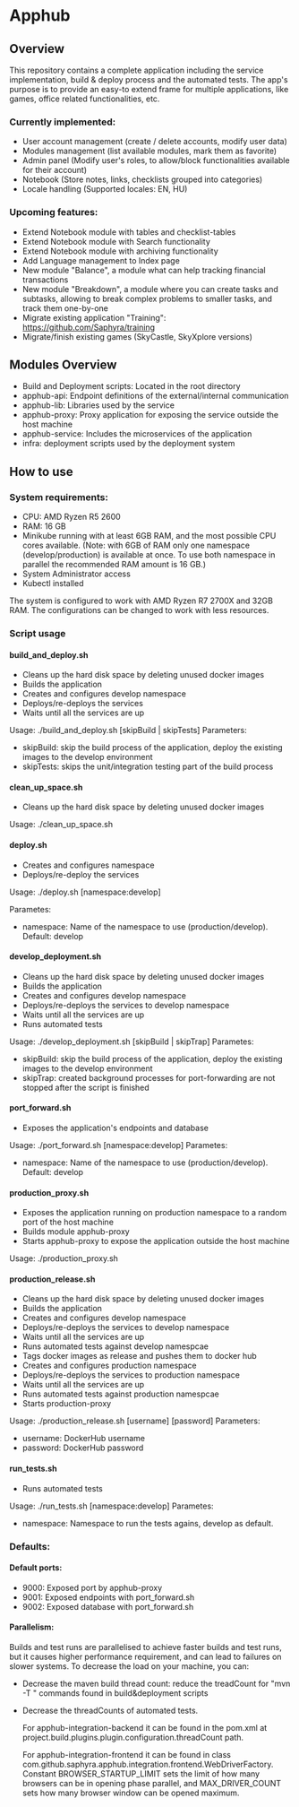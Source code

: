 # Apphub

## Overview
This repository contains a complete application including the service implementation, build & deploy process and the automated tests.
The app's purpose is to provide an easy-to extend frame for multiple applications, like games, office related functionalities, etc.

### Currently implemented:
* User account management (create / delete accounts, modify user data)
* Modules management (list available modules, mark them as favorite)
* Admin panel (Modify user's roles, to allow/block functionalities available for their account)
* Notebook (Store notes, links, checklists grouped into categories)
* Locale handling (Supported locales: EN, HU)

### Upcoming features:
* Extend Notebook module with tables and checklist-tables
* Extend Notebook module with Search functionality
* Extend Notebook module with archiving functionality
* Add Language management to Index page
* New module "Balance", a module what can help tracking financial transactions
* New module "Breakdown", a module where you can create tasks and subtasks, allowing to break complex problems to smaller tasks, and track them one-by-one
* Migrate existing application "Training": https://github.com/Saphyra/training
* Migrate/finish existing games (SkyCastle, SkyXplore versions)

## Modules Overview
* Build and Deployment scripts: Located in the root directory
* apphub-api: Endpoint definitions of the external/internal communication
* apphub-lib: Libraries used by the service
* apphub-proxy: Proxy application for exposing the service outside the host machine
* apphub-service: Includes the microservices of the application
* infra: deployment scripts used by the deployment system

## How to use

### System requirements:
* CPU: AMD Ryzen R5 2600
* RAM: 16 GB
* Minikube running with at least 6GB RAM, and the most possible CPU cores available.
  (Note: with 6GB of RAM only one namespace (develop/production) is available at once.
  To use both namespace in parallel the recommended RAM amount is 16 GB.)
* System Administrator access
* Kubectl installed

The system is configured to work with AMD Ryzen R7 2700X and 32GB RAM. The configurations can be changed to work with less resources.

### Script usage

#### build_and_deploy.sh

* Cleans up the hard disk space by deleting unused docker images
* Builds the application
* Creates and configures develop namespace
* Deploys/re-deploys the services
* Waits until all the services are up

Usage: ./build_and_deploy.sh [skipBuild | skipTests]
Parameters:
* skipBuild: skip the build process of the application, deploy the existing images to the develop environment
* skipTests: skips the unit/integration testing part of the build process


#### clean_up_space.sh
* Cleans up the hard disk space by deleting unused docker images

Usage: ./clean_up_space.sh

#### deploy.sh

* Creates and configures namespace
* Deploys/re-deploy the services

Usage: ./deploy.sh [namespace:develop]

Parametes:
* namespace: Name of the namespace to use (production/develop). Default: develop

#### develop_deployment.sh

* Cleans up the hard disk space by deleting unused docker images
* Builds the application
* Creates and configures develop namespace
* Deploys/re-deploys the services to develop namespace
* Waits until all the services are up
* Runs automated tests

Usage: ./develop_deployment.sh [skipBuild | skipTrap]
Parametes:
* skipBuild: skip the build process of the application, deploy the existing images to the develop environment
* skipTrap: created background processes for port-forwarding are not stopped after the script is finished

#### port_forward.sh

* Exposes the application's endpoints and database

Usage: ./port_forward.sh [namespace:develop]
Parametes:
* namespace: Name of the namespace to use (production/develop). Default: develop

#### production_proxy.sh

* Exposes the application running on production namespace to a random port of the host machine
* Builds module apphub-proxy
* Starts apphub-proxy to expose the application outside the host machine

Usage: ./production_proxy.sh

#### production_release.sh

* Cleans up the hard disk space by deleting unused docker images
* Builds the application
* Creates and configures develop namespace
* Deploys/re-deploys the services to develop namespace
* Waits until all the services are up
* Runs automated tests against develop namespcae
* Tags docker images as release and pushes them to docker hub
* Creates and configures production namespace
* Deploys/re-deploys the services to production namespace
* Waits until all the services are up
* Runs automated tests against production namespcae
* Starts production-proxy

Usage: ./production_release.sh [username] [password]
Parameters:
* username: DockerHub username
* password: DockerHub password

#### run_tests.sh

* Runs automated tests

Usage: ./run_tests.sh [namespace:develop]
Parametes:
* namespace: Namespace to run the tests agains, develop as default.

### Defaults:
#### Default ports:
* 9000: Exposed port by apphub-proxy
* 9001: Exposed endpoints with port_forward.sh
* 9002: Exposed database with port_forward.sh

#### Parallelism:
Builds and test runs are parallelised to achieve faster builds and test runs, but it causes higher performance requirement, and can lead to failures on slower systems.
To decrease the load on your machine, you can:

* Decrease the maven build thread count: reduce the treadCount for  "mvn -T <threadCount>" commands found in build&deployment scripts
* Decrease the threadCounts of automated tests. 
  
  For apphub-integration-backend it can be found in the pom.xml at project.build.plugins.plugin.configuration.threadCount path.
  
  For apphub-integration-frontend it can be found in class com.github.saphyra.apphub.integration.frontend.WebDriverFactory.
  Constant BROWSER_STARTUP_LIMIT sets the limit of how many browsers can be in opening phase parallel, and MAX_DRIVER_COUNT sets how many browser window can be opened maximum.
